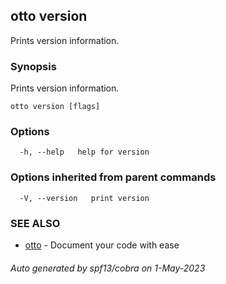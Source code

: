 ## otto version

Prints version information.

### Synopsis

Prints version information.

```
otto version [flags]
```

### Options

```
  -h, --help   help for version
```

### Options inherited from parent commands

```
  -V, --version   print version
```

### SEE ALSO

* [otto](otto.md)	 - Document your code with ease

###### Auto generated by spf13/cobra on 1-May-2023
